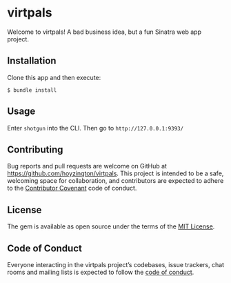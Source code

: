 # virtpals

Welcome to virtpals! A bad business idea, but a fun Sinatra web app project.

## Installation

Clone this app and then execute:

    $ bundle install

## Usage

Enter `shotgun` into the CLI. Then go to `http://127.0.0.1:9393/` 

## Contributing

Bug reports and pull requests are welcome on GitHub at https://github.com/hoyzington/virtpals. This project is intended to be a safe, welcoming space for collaboration, and contributors are expected to adhere to the [Contributor Covenant](http://contributor-covenant.org) code of conduct.

## License

The gem is available as open source under the terms of the [MIT License](https://opensource.org/licenses/MIT).

## Code of Conduct

Everyone interacting in the virtpals project’s codebases, issue trackers, chat rooms and mailing lists is expected to follow the [code of conduct](https://https://github.com/hoyzington/virtpals/blob/master/CODE_OF_CONDUCT.md).
